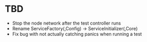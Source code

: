 # TBD
* Stop the node network after the test controller runs
* Rename ServiceFactory(,Config) -> ServiceInitializer(,Core)
* Fix bug with not actually catching panics when running a test
